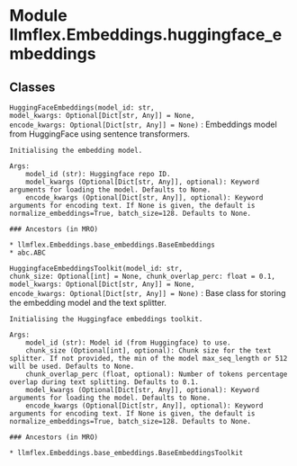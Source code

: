 Module llmflex.Embeddings.huggingface_embeddings
================================================

Classes
-------

`HuggingFaceEmbeddings(model_id: str, model_kwargs: Optional[Dict[str, Any]] = None, encode_kwargs: Optional[Dict[str, Any]] = None)`
:   Embeddings model from HuggingFace using sentence transformers.
    
    Initialising the embedding model.
    
    Args:
        model_id (str): Huggingface repo ID.
        model_kwargs (Optional[Dict[str, Any]], optional): Keyword arguments for loading the model. Defaults to None.
        encode_kwargs (Optional[Dict[str, Any]], optional): Keyword arguments for encoding text. If None is given, the default is normalize_embeddings=True, batch_size=128. Defaults to None.

    ### Ancestors (in MRO)

    * llmflex.Embeddings.base_embeddings.BaseEmbeddings
    * abc.ABC

`HuggingfaceEmbeddingsToolkit(model_id: str, chunk_size: Optional[int] = None, chunk_overlap_perc: float = 0.1, model_kwargs: Optional[Dict[str, Any]] = None, encode_kwargs: Optional[Dict[str, Any]] = None)`
:   Base class for storing the embedding model and the text splitter.
        
    
    Initialising the Huggingface embeddings toolkit.
    
    Args:
        model_id (str): Model id (from Huggingface) to use.
        chunk_size (Optional[int], optional): Chunk size for the text splitter. If not provided, the min of the model max_seq_length or 512 will be used. Defaults to None.
        chunk_overlap_perc (float, optional): Number of tokens percentage overlap during text splitting. Defaults to 0.1.
        model_kwargs (Optional[Dict[str, Any]], optional): Keyword arguments for loading the model. Defaults to None.
        encode_kwargs (Optional[Dict[str, Any]], optional): Keyword arguments for encoding text. If None is given, the default is normalize_embeddings=True, batch_size=128. Defaults to None.

    ### Ancestors (in MRO)

    * llmflex.Embeddings.base_embeddings.BaseEmbeddingsToolkit